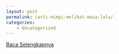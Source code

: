 ```yaml
---
layout: post
permalink: /arti-mimpi-melihat-masa-lalu/
categories:
    - Uncategorized
---
```


[Baca Selengkapnya](/10)